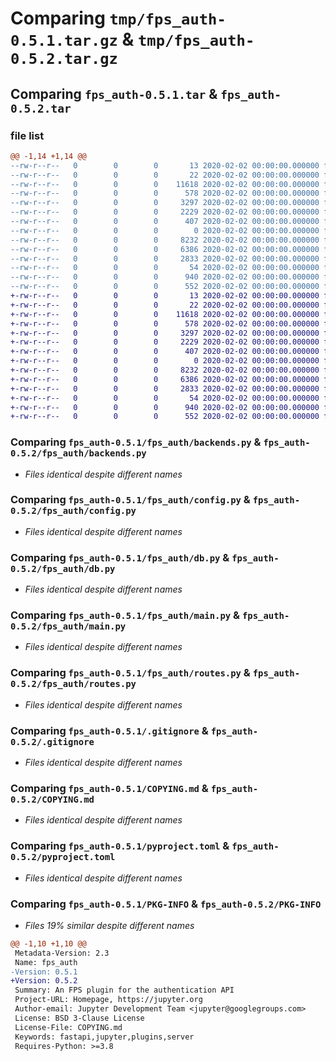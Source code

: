 # Comparing `tmp/fps_auth-0.5.1.tar.gz` & `tmp/fps_auth-0.5.2.tar.gz`

## Comparing `fps_auth-0.5.1.tar` & `fps_auth-0.5.2.tar`

### file list

```diff
@@ -1,14 +1,14 @@
--rw-r--r--   0        0        0       13 2020-02-02 00:00:00.000000 fps_auth-0.5.1/MANIFEST.in
--rw-r--r--   0        0        0       22 2020-02-02 00:00:00.000000 fps_auth-0.5.1/fps_auth/__init__.py
--rw-r--r--   0        0        0    11618 2020-02-02 00:00:00.000000 fps_auth-0.5.1/fps_auth/backends.py
--rw-r--r--   0        0        0      578 2020-02-02 00:00:00.000000 fps_auth-0.5.1/fps_auth/config.py
--rw-r--r--   0        0        0     3297 2020-02-02 00:00:00.000000 fps_auth-0.5.1/fps_auth/db.py
--rw-r--r--   0        0        0     2229 2020-02-02 00:00:00.000000 fps_auth-0.5.1/fps_auth/main.py
--rw-r--r--   0        0        0      407 2020-02-02 00:00:00.000000 fps_auth-0.5.1/fps_auth/models.py
--rw-r--r--   0        0        0        0 2020-02-02 00:00:00.000000 fps_auth-0.5.1/fps_auth/py.typed
--rw-r--r--   0        0        0     8232 2020-02-02 00:00:00.000000 fps_auth-0.5.1/fps_auth/routes.py
--rw-r--r--   0        0        0     6386 2020-02-02 00:00:00.000000 fps_auth-0.5.1/.gitignore
--rw-r--r--   0        0        0     2833 2020-02-02 00:00:00.000000 fps_auth-0.5.1/COPYING.md
--rw-r--r--   0        0        0       54 2020-02-02 00:00:00.000000 fps_auth-0.5.1/README.md
--rw-r--r--   0        0        0      940 2020-02-02 00:00:00.000000 fps_auth-0.5.1/pyproject.toml
--rw-r--r--   0        0        0      552 2020-02-02 00:00:00.000000 fps_auth-0.5.1/PKG-INFO
+-rw-r--r--   0        0        0       13 2020-02-02 00:00:00.000000 fps_auth-0.5.2/MANIFEST.in
+-rw-r--r--   0        0        0       22 2020-02-02 00:00:00.000000 fps_auth-0.5.2/fps_auth/__init__.py
+-rw-r--r--   0        0        0    11618 2020-02-02 00:00:00.000000 fps_auth-0.5.2/fps_auth/backends.py
+-rw-r--r--   0        0        0      578 2020-02-02 00:00:00.000000 fps_auth-0.5.2/fps_auth/config.py
+-rw-r--r--   0        0        0     3297 2020-02-02 00:00:00.000000 fps_auth-0.5.2/fps_auth/db.py
+-rw-r--r--   0        0        0     2229 2020-02-02 00:00:00.000000 fps_auth-0.5.2/fps_auth/main.py
+-rw-r--r--   0        0        0      407 2020-02-02 00:00:00.000000 fps_auth-0.5.2/fps_auth/models.py
+-rw-r--r--   0        0        0        0 2020-02-02 00:00:00.000000 fps_auth-0.5.2/fps_auth/py.typed
+-rw-r--r--   0        0        0     8232 2020-02-02 00:00:00.000000 fps_auth-0.5.2/fps_auth/routes.py
+-rw-r--r--   0        0        0     6386 2020-02-02 00:00:00.000000 fps_auth-0.5.2/.gitignore
+-rw-r--r--   0        0        0     2833 2020-02-02 00:00:00.000000 fps_auth-0.5.2/COPYING.md
+-rw-r--r--   0        0        0       54 2020-02-02 00:00:00.000000 fps_auth-0.5.2/README.md
+-rw-r--r--   0        0        0      940 2020-02-02 00:00:00.000000 fps_auth-0.5.2/pyproject.toml
+-rw-r--r--   0        0        0      552 2020-02-02 00:00:00.000000 fps_auth-0.5.2/PKG-INFO
```

### Comparing `fps_auth-0.5.1/fps_auth/backends.py` & `fps_auth-0.5.2/fps_auth/backends.py`

 * *Files identical despite different names*

### Comparing `fps_auth-0.5.1/fps_auth/config.py` & `fps_auth-0.5.2/fps_auth/config.py`

 * *Files identical despite different names*

### Comparing `fps_auth-0.5.1/fps_auth/db.py` & `fps_auth-0.5.2/fps_auth/db.py`

 * *Files identical despite different names*

### Comparing `fps_auth-0.5.1/fps_auth/main.py` & `fps_auth-0.5.2/fps_auth/main.py`

 * *Files identical despite different names*

### Comparing `fps_auth-0.5.1/fps_auth/routes.py` & `fps_auth-0.5.2/fps_auth/routes.py`

 * *Files identical despite different names*

### Comparing `fps_auth-0.5.1/.gitignore` & `fps_auth-0.5.2/.gitignore`

 * *Files identical despite different names*

### Comparing `fps_auth-0.5.1/COPYING.md` & `fps_auth-0.5.2/COPYING.md`

 * *Files identical despite different names*

### Comparing `fps_auth-0.5.1/pyproject.toml` & `fps_auth-0.5.2/pyproject.toml`

 * *Files identical despite different names*

### Comparing `fps_auth-0.5.1/PKG-INFO` & `fps_auth-0.5.2/PKG-INFO`

 * *Files 19% similar despite different names*

```diff
@@ -1,10 +1,10 @@
 Metadata-Version: 2.3
 Name: fps_auth
-Version: 0.5.1
+Version: 0.5.2
 Summary: An FPS plugin for the authentication API
 Project-URL: Homepage, https://jupyter.org
 Author-email: Jupyter Development Team <jupyter@googlegroups.com>
 License: BSD 3-Clause License
 License-File: COPYING.md
 Keywords: fastapi,jupyter,plugins,server
 Requires-Python: >=3.8
```

